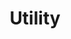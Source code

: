 ---
title: Utility
permalink: /Utility
type: Class
subclass-of: /EffectType
enumeration-member: true
subclass-chain:
  - https://schema.org/Thing
  - https://schema.org/Intangible
  - https://schema.org/Enumeration
class-comment: The utility magic effect type.
---
